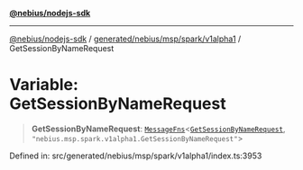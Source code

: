 [**@nebius/nodejs-sdk**](../../../../../../README.md)

---

[@nebius/nodejs-sdk](../../../../../../README.md) / [generated/nebius/msp/spark/v1alpha1](../README.md) / GetSessionByNameRequest

# Variable: GetSessionByNameRequest

> **GetSessionByNameRequest**: [`MessageFns`](../../../../../../runtime/protos/core/interfaces/MessageFns.md)\<[`GetSessionByNameRequest`](../interfaces/GetSessionByNameRequest.md), `"nebius.msp.spark.v1alpha1.GetSessionByNameRequest"`\>

Defined in: src/generated/nebius/msp/spark/v1alpha1/index.ts:3953
